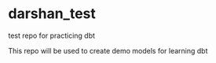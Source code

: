 # darshan_test
test repo for practicing dbt

This repo will be used to create demo models for learning dbt
